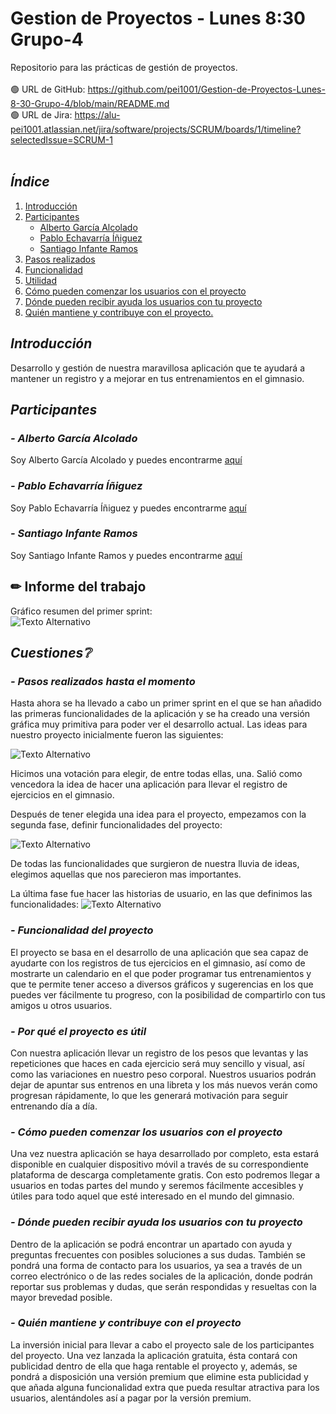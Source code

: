 # Gestion de Proyectos - Lunes 8:30 Grupo-4
Repositorio para las prácticas de gestión de proyectos.
<br><br>
🟢 URL de GitHub: https://github.com/pei1001/Gestion-de-Proyectos-Lunes-8-30-Grupo-4/blob/main/README.md
<br>
🟢 URL de Jira: https://alu-pei1001.atlassian.net/jira/software/projects/SCRUM/boards/1/timeline?selectedIssue=SCRUM-1
<br><br>


## _Índice_
1. [Introducción](#introducción)
2. [Participantes](#participantes)
   - [Alberto García Alcolado](#alberto-garcía-alcolado)
   - [Pablo Echavarría Íñiguez](#pablo-echavarría-íñiguez)
   - [Santiago Infante Ramos](#santiago-infante-ramos)
3. [Pasos realizados](#pasos-realizados-hasta-el-momento)
4. [Funcionalidad](#funcionalidad)
5. [Utilidad](#por-qué-el-proyecto-es-útil)
6. [Cómo pueden comenzar los usuarios con el proyecto](#cómo-pueden-comenzar-los-usuarios-con-el-proyecto)
7. [Dónde pueden recibir ayuda los usuarios con tu proyecto](#dónde-pueden-recibir-ayuda-los-usuarios-con-tu-proyecto)
8. [Quién mantiene y contribuye con el proyecto.](#quién-mantiene-y-contribuye-con-el-proyecto)

## _Introducción_
Desarrollo y gestión de nuestra maravillosa aplicación que te ayudará a mantener un registro y a mejorar en tus entrenamientos en el gimnasio.

## _Participantes_

### _- Alberto García Alcolado_
  Soy Alberto García Alcolado y puedes encontrarme [aquí](https://github.com/albeerto22)
    
### _- Pablo Echavarría Íñiguez_
  Soy Pablo Echavarría Íñiguez y puedes encontrarme [aquí](https://github.com/pei1001)

### _- Santiago Infante Ramos_
Soy Santiago Infante Ramos y puedes encontrarme [aquí](https://github.com/Santiii02)

## ✏ Informe del trabajo
Gráfico resumen del primer sprint:
<br>
![Texto Alternativo](https://github.com/pei1001/Gestion-de-Proyectos-Lunes-8-30-Grupo-4/blob/main/CapturaJira.jpg)

## _Cuestiones❔_
### _- Pasos realizados hasta el momento_ 
Hasta ahora se ha llevado a cabo un primer sprint en el que se han añadido las primeras funcionalidades de la aplicación y se ha creado una versión gráfica muy primitiva para poder ver el desarrollo actual.
Las ideas para nuestro proyecto inicialmente fueron las siguientes:

![Texto Alternativo](https://github.com/pei1001/Gestion-de-Proyectos-Lunes-8-30-Grupo-4/blob/main/Captura1.JPG)

Hicimos una votación para elegir, de entre todas ellas, una. Salió como vencedora la idea de hacer una aplicación para llevar el registro de ejercicios en el gimnasio.

Después de tener elegida una idea para el proyecto, empezamos con la segunda fase,  definir funcionalidades del proyecto:

![Texto Alternativo](https://github.com/pei1001/Gestion-de-Proyectos-Lunes-8-30-Grupo-4/blob/main/Captura2.JPG)

De todas las funcionalidades que surgieron de nuestra lluvia de ideas, elegimos aquellas que nos parecieron mas importantes.

La última fase fue hacer las historias de usuario, en las que definimos las funcionalidades:
![Texto Alternativo](https://github.com/pei1001/Gestion-de-Proyectos-Lunes-8-30-Grupo-4/blob/main/Captura3.JPG)

### _- Funcionalidad del proyecto_
El proyecto se basa en el desarrollo de una aplicación que sea capaz de ayudarte con los registros de tus ejercicios en el gimnasio, así como de mostrarte un calendario en el que poder programar tus entrenamientos y que te permite tener acceso a diversos gráficos y sugerencias en los que puedes ver fácilmente tu progreso, con la posibilidad de compartirlo con tus amigos u otros usuarios.

### _- Por qué el proyecto es útil_
Con nuestra aplicación llevar un registro de los pesos que levantas y las repeticiones que haces en cada ejercicio será muy sencillo y visual, así como las variaciones en nuestro peso corporal.
Nuestros usuarios podrán dejar de apuntar sus entrenos en una libreta y los más nuevos verán como progresan rápidamente, lo que les generará motivación para seguir entrenando día a día.
  
### _- Cómo pueden comenzar los usuarios con el proyecto_
Una vez nuestra aplicación se haya desarrollado por completo, esta estará disponible en cualquier dispositivo móvil a través de su correspondiente plataforma de descarga completamente gratis.
Con esto podremos llegar a usuarios en todas partes del mundo y seremos fácilmente accesibles y útiles para todo aquel que esté interesado en el mundo del gimnasio.
  
### _- Dónde pueden recibir ayuda los usuarios con tu proyecto_
Dentro de la aplicación se podrá encontrar un apartado con ayuda y preguntas frecuentes con posibles soluciones a sus dudas.
También se pondrá una forma de contacto para los usuarios, ya sea a través de un correo electrónico o de las redes sociales de la aplicación, donde podrán reportar sus problemas y dudas, que serán respondidas y resueltas con la mayor brevedad posible.
  
### _- Quién mantiene y contribuye con el proyecto_
La inversión inicial para llevar a cabo el proyecto sale de los participantes del proyecto.
Una vez lanzada la aplicación gratuita, ésta contará con publicidad dentro de ella que haga rentable el proyecto y, además, se pondrá a disposición una versión premium que elimine esta publicidad y que añada alguna funcionalidad extra que pueda resultar atractiva para los usuarios, alentándoles así a pagar por la versión premium.
  
